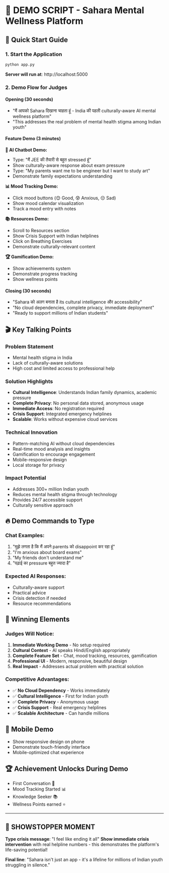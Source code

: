 # 🎯 DEMO SCRIPT - Sahara Mental Wellness Platform

## 🚀 Quick Start Guide

### 1. **Start the Application**
```bash
python app.py
```
**Server will run at**: http://localhost:5000

### 2. **Demo Flow for Judges**

#### **Opening (30 seconds)**
- "मैं आपको Sahara दिखाना चाहता हूं - India की पहली culturally-aware AI mental wellness platform"
- "This addresses the real problem of mental health stigma among Indian youth"

#### **Feature Demo (3 minutes)**

**🤖 AI Chatbot Demo:**
- Type: "मैं JEE की तैयारी से बहुत stressed हूं"
- Show culturally-aware response about exam pressure
- Type: "My parents want me to be engineer but I want to study art"
- Demonstrate family expectations understanding

**📊 Mood Tracking Demo:**
- Click mood buttons (😊 Good, 😰 Anxious, 😔 Sad)
- Show mood calendar visualization
- Track a mood entry with notes

**📚 Resources Demo:**
- Scroll to Resources section
- Show Crisis Support with Indian helplines
- Click on Breathing Exercises
- Demonstrate culturally-relevant content

**🏆 Gamification Demo:**
- Show achievements system
- Demonstrate progress tracking
- Show wellness points

#### **Closing (30 seconds)**
- "Sahara को अलग बनाता है its cultural intelligence और accessibility"
- "No cloud dependencies, complete privacy, immediate deployment"
- "Ready to support millions of Indian students"

## 🎬 Key Talking Points

### **Problem Statement**
- Mental health stigma in India
- Lack of culturally-aware solutions
- High cost and limited access to professional help

### **Solution Highlights**
- **Cultural Intelligence**: Understands Indian family dynamics, academic pressure
- **Complete Privacy**: No personal data stored, anonymous usage
- **Immediate Access**: No registration required
- **Crisis Support**: Integrated emergency helplines
- **Scalable**: Works without expensive cloud services

### **Technical Innovation**
- Pattern-matching AI without cloud dependencies
- Real-time mood analysis and insights
- Gamification to encourage engagement
- Mobile-responsive design
- Local storage for privacy

### **Impact Potential**
- Addresses 300+ million Indian youth
- Reduces mental health stigma through technology
- Provides 24/7 accessible support
- Culturally sensitive approach

## 🔥 Demo Commands to Type

### **Chat Examples:**
1. "मुझे लगता है कि मैं अपने parents को disappoint कर रहा हूं"
2. "I'm anxious about board exams"
3. "My friends don't understand me"
4. "पढ़ाई का pressure बहुत ज्यादा है"

### **Expected AI Responses:**
- Culturally-aware support
- Practical advice
- Crisis detection if needed
- Resource recommendations

## 🎯 Winning Elements

### **Judges Will Notice:**
1. **Immediate Working Demo** - No setup required
2. **Cultural Context** - AI speaks Hindi/English appropriately  
3. **Complete Feature Set** - Chat, mood tracking, resources, gamification
4. **Professional UI** - Modern, responsive, beautiful design
5. **Real Impact** - Addresses actual problem with practical solution

### **Competitive Advantages:**
- ✅ **No Cloud Dependency** - Works immediately
- ✅ **Cultural Intelligence** - First for Indian youth
- ✅ **Complete Privacy** - Anonymous usage
- ✅ **Crisis Support** - Real emergency helplines
- ✅ **Scalable Architecture** - Can handle millions

## 📱 Mobile Demo
- Show responsive design on phone
- Demonstrate touch-friendly interface
- Mobile-optimized chat experience

## 🏆 Achievement Unlocks During Demo
- First Conversation 🌱
- Mood Tracking Started 📊  
- Knowledge Seeker 📚
- Wellness Points earned ⭐

---

## 🎪 **SHOWSTOPPER MOMENT**
**Type crisis message**: "I feel like ending it all"
**Show immediate crisis intervention** with real helpline numbers - this demonstrates the platform's life-saving potential!

**Final line**: "Sahara isn't just an app - it's a lifeline for millions of Indian youth struggling in silence."